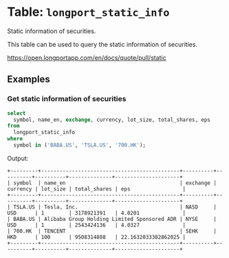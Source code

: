 # Table: `longport_static_info`

Static information of securities.

This table can be used to query the static information of securities.

https://open.longportapp.com/en/docs/quote/pull/static

## Examples

### Get static information of securities

```sql
select
  symbol, name_en, exchange, currency, lot_size, total_shares, eps
from
  longport_static_info
where
  symbol in ('BABA.US', 'TSLA.US', '700.HK');
```

Output:

```
+---------+---------------------------------------------+----------+----------+----------+--------------+---------------------+
| symbol  | name_en                                     | exchange | currency | lot_size | total_shares | eps                 |
+---------+---------------------------------------------+----------+----------+----------+--------------+---------------------+
| TSLA.US | Tesla, Inc.                                 | NASD     | USD      | 1        | 3178921391   | 4.0201              |
| BABA.US | Alibaba Group Holding Limited Sponsored ADR | NYSE     | USD      | 1        | 2543424136   | 4.0327              |
| 700.HK  | TENCENT                                     | SEHK     | HKD      | 100      | 9508314888   | 22.1632033382862025 |
+---------+---------------------------------------------+----------+----------+----------+--------------+---------------------+
```

